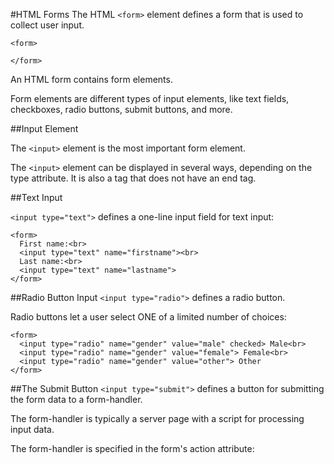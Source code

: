 #HTML Forms
The HTML ```<form>``` element defines a form that is used to collect user input.

```
<form>

</form>
```

An HTML form contains form elements.

Form elements are different types of input elements, like text fields, checkboxes, radio buttons, submit buttons, and more.


##Input Element

The ```<input>``` element is the most important form element.

The ```<input>``` element can be displayed in several ways, depending on the type attribute. It is also a tag that does not have an end tag.


##Text Input

```<input type="text">``` defines a one-line input field for text input:

```
<form>
  First name:<br>
  <input type="text" name="firstname"><br>
  Last name:<br>
  <input type="text" name="lastname">
</form>
```

##Radio Button Input
```<input type="radio">``` defines a radio button.

Radio buttons let a user select ONE of a limited number of choices:

```
<form>
  <input type="radio" name="gender" value="male" checked> Male<br>
  <input type="radio" name="gender" value="female"> Female<br>
  <input type="radio" name="gender" value="other"> Other
</form>
```

##The Submit Button
```<input type="submit">``` defines a button for submitting the form data to a form-handler.

The form-handler is typically a server page with a script for processing input data.

The form-handler is specified in the form's action attribute:
